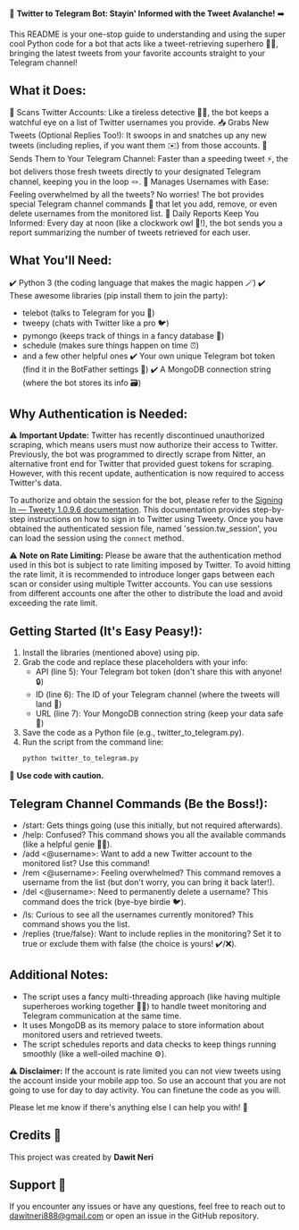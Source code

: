 🤖 **Twitter to Telegram Bot: Stayin' Informed with the Tweet Avalanche!** ➡️

This README is your one-stop guide to understanding and using the super cool Python code for a bot that acts like a tweet-retrieving superhero 🦸‍♀️, bringing the latest tweets from your favorite accounts straight to your Telegram channel! 

## What it Does:
🔎 Scans Twitter Accounts: Like a tireless detective 🕵️‍♂️, the bot keeps a watchful eye on a list of Twitter usernames you provide.
📥 Grabs New Tweets (Optional Replies Too!): It swoops in and snatches up any new tweets (including replies, if you want them ✉️) from those accounts.
📩 Sends Them to Your Telegram Channel: Faster than a speeding tweet ⚡️, the bot delivers those fresh tweets directly to your designated Telegram channel, keeping you in the loop 🪢.
👤 Manages Usernames with Ease: Feeling overwhelmed by all the tweets? No worries! The bot provides special Telegram channel commands 📜 that let you add, remove, or even delete usernames from the monitored list.
📆 Daily Reports Keep You Informed: Every day at noon (like a clockwork owl 🦉!), the bot sends you a report summarizing the number of tweets retrieved for each user.


## What You'll Need:
✔️ Python 3 (the coding language that makes the magic happen 🪄)
✔️ These awesome libraries (pip install them to join the party):
   - telebot (talks to Telegram for you 📲)
   - tweepy (chats with Twitter like a pro 🐦)
   - pymongo (keeps track of things in a fancy database 💾)
   - schedule (makes sure things happen on time ⏰)
   - and a few other helpful ones
✔️ Your own unique Telegram bot token (find it in the BotFather settings 🤖)
✔️ A MongoDB connection string (where the bot stores its info 🗃️)

## Why Authentication is Needed:
⚠️ **Important Update:** Twitter has recently discontinued unauthorized scraping, which means users must now authorize their access to Twitter. Previously, the bot was programmed to directly scrape from Nitter, an alternative front end for Twitter that provided guest tokens for scraping. However, with this recent update, authentication is now required to access Twitter's data.

To authorize and obtain the session for the bot, please refer to the [Signing In — Tweety 1.0.9.6 documentation](https://mahrtayyab.github.io/tweety_docs/basic/singing-in.html). This documentation provides step-by-step instructions on how to sign in to Twitter using Tweety. Once you have obtained the authenticated session file, named 'session.tw_session', you can load the session using the `connect` method.

⚠️ **Note on Rate Limiting:**
Please be aware that the authentication method used in this bot is subject to rate limiting imposed by Twitter. To avoid hitting the rate limit, it is recommended to introduce longer gaps between each scan or consider using multiple Twitter accounts. You can use sessions from different accounts one after the other to distribute the load and avoid exceeding the rate limit.

## Getting Started (It's Easy Peasy!):
1. Install the libraries (mentioned above) using pip.
2. Grab the code and replace these placeholders with your info:
   - API (line 5): Your Telegram bot token (don't share this with anyone! 🔒)
   - ID (line 6): The ID of your Telegram channel (where the tweets will land 📢)
   - URL (line 7): Your MongoDB connection string (keep your data safe 🔐)
3. Save the code as a Python file (e.g., twitter_to_telegram.py).
4. Run the script from the command line:
   ```bash
   python twitter_to_telegram.py
   ```

🚨 **Use code with caution.**

## Telegram Channel Commands (Be the Boss!):
- /start: Gets things going (use this initially, but not required afterwards).
- /help: Confused? This command shows you all the available commands (like a helpful genie 🧞‍♀️).
- /add <@username>: Want to add a new Twitter account to the monitored list? Use this command!
- /rem <@username>: Feeling overwhelmed? This command removes a username from the list (but don't worry, you can bring it back later!).
- /del <@username>: Need to permanently delete a username? This command does the trick (bye-bye birdie 🐦).
- /ls: Curious to see all the usernames currently monitored? This command shows you the list.
- /replies {true/false}: Want to include replies in the monitoring? Set it to true or exclude them with false (the choice is yours! ✔️/❌).

## Additional Notes:
- The script uses a fancy multi-threading approach (like having multiple superheroes working together 🦸‍♂️) to handle tweet monitoring and Telegram communication at the same time.
- It uses MongoDB as its memory palace to store information about monitored users and retrieved tweets.
- The script schedules reports and data checks to keep things running smoothly (like a well-oiled machine ⚙️).

⚠️ **Disclaimer:**
If the account is rate limited you can not view tweets using the account inside your mobile app too. So use an account that you are not going to use for day to day activity. You can finetune the code as you will.

Please let me know if there's anything else I can help you with! 🎉

## Credits 🙌

This project was created by **Dawit Neri**

## Support 💬

If you encounter any issues or have any questions, feel free to reach out to dawitneri888@gmail.com or open an issue in the GitHub repository.
